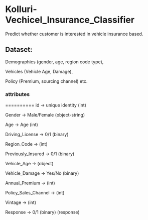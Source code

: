 # Kolluri-Vechicel_Insurance_Classifier
Predict whether customer is interested in vehicle insurance based.

## Dataset: 

Demographics (gender, age, region code type),

Vehicles (Vehicle Age, Damage),

Policy (Premium, sourcing channel) etc.


### attributes
==========
id -> unique identity (int)             

Gender ->  Male/Female (object-string) 

Age ->  Age (int)

Driving_License -> 0/1 (binary)         

Region_Code -> (int)

Previously_Insured -> 0/1 (binary)     

Vehicle_Age -> (object)

Vehicle_Damage -> Yes/No (binary) 

Annual_Premium -> (int)

Policy_Sales_Channel  -> (int) 

Vintage -> (int)

Response -> 0/1 (binary) (response)        
